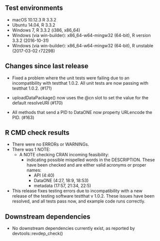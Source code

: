 ## Test environments

* macOS 10.12.3 R 3.3.2
* Ubuntu 14.04, R 3.3.2
* Windows 7, R 3.3.2 (i386, x86_64)
* Windows (via win-builder): x86_64-w64-mingw32 (64-bit), R version 3.3.2 (2016-10-31)
* Windows (via win-builder): x86_64-w64-mingw32 (64-bit), R unstable (2017-03-02 r72298)

## Changes since last release

* Fixed a problem where the unit tests were failing due to an incompatibility with 
  testthat 1.0.2. All unit tests are now passing with testthat 1.0.2. (#171)
  
* uploadDataPackage() now uses the @cn slot to set the value for
  the default resolveURI (#170)
  
* All methods that send a PID to DataONE now property URLencode
  the PID. (#163)

## R CMD check results

* There were no ERRORs or WARNINGs.
* There was 1 NOTE:
  - A NOTE checking CRAN incoming feasibility:
    - indicating possible mispelled words in the DESCRIPTION. These have been checked
      and are either valid acronyms or proper names:
      - API (4:40)
      - DataONE (4:27, 18:9, 18:53)
      - metadata (17:57, 21:34, 22:5)
* This release fixes testing errors due to incompatibility with a new release of the
  testing software testthat v 1.0.2. These issues have been resolved, and all tests pass
  now, and example code runs correctly.

## Downstream dependencies

* No downstream dependencies currently exist, as reported by devtools::revdep_check()

